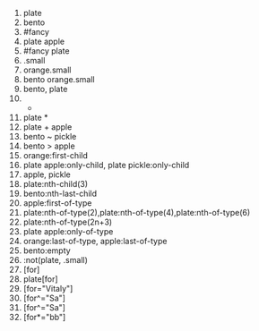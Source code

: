1. plate
2. bento
3. #fancy
4. plate apple
5. #fancy plate
6. .small
7. orange.small
8. bento orange.small
9. bento, plate
10. *
11. plate *
12. plate + apple
13. bento ~ pickle
14. bento > apple
15. orange:first-child
16. plate apple:only-child, plate pickle:only-child
17. apple, pickle
18. plate:nth-child(3)
19. bento:nth-last-child
20. apple:first-of-type
21. plate:nth-of-type(2),plate:nth-of-type(4),plate:nth-of-type(6)
22. plate:nth-of-type(2n+3)
23. plate apple:only-of-type
24. orange:last-of-type, apple:last-of-type
25. bento:empty
26. :not(plate, .small)
27. [for]
28. plate[for]
29. [for="Vitaly"]
30.  [for^="Sa"]
31. [for^="Sa"]
32. [for*="bb"]